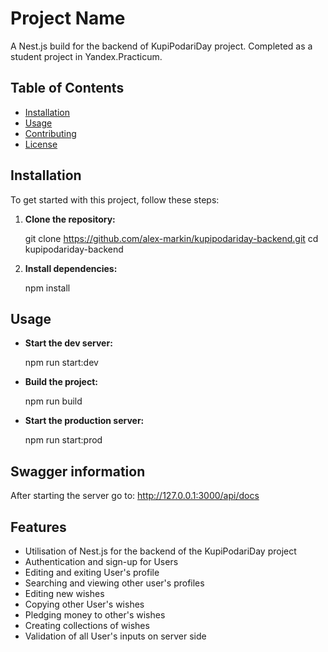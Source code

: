 # Project Name

A Nest.js build for the backend of KupiPodariDay project. Completed as a student project in Yandex.Practicum. 

## Table of Contents

- [Installation](#installation)
- [Usage](#usage)
- [Contributing](#contributing)
- [License](#license)

## Installation

To get started with this project, follow these steps:

1. **Clone the repository:**

   git clone https://github.com/alex-markin/kupipodariday-backend.git
   cd kupipodariday-backend

2. **Install dependencies:**

   npm install

## Usage

- **Start the dev server:**

  npm run start:dev

- **Build the project:**

  npm run build

- **Start the production server:**

  npm run start:prod


## Swagger information

 After starting the server go to: http://127.0.0.1:3000/api/docs

## Features
- Utilisation of Nest.js for the backend of the KupiPodariDay project
- Authentication and sign-up for Users
- Editing and exiting User's profile 
- Searching and viewing other user's profiles
- Editing new wishes
- Copying other User's wishes
- Pledging money to other's wishes
- Creating collections of wishes
- Validation of all User's inputs on server side

